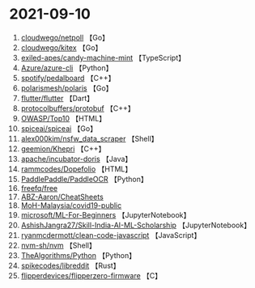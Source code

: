 # 2021-09-10

1. [cloudwego/netpoll](https://github.com/cloudwego/netpoll) 【Go】
2. [cloudwego/kitex](https://github.com/cloudwego/kitex) 【Go】
3. [exiled-apes/candy-machine-mint](https://github.com/exiled-apes/candy-machine-mint) 【TypeScript】
4. [Azure/azure-cli](https://github.com/Azure/azure-cli) 【Python】
5. [spotify/pedalboard](https://github.com/spotify/pedalboard) 【C++】
6. [polarismesh/polaris](https://github.com/polarismesh/polaris) 【Go】
7. [flutter/flutter](https://github.com/flutter/flutter) 【Dart】
8. [protocolbuffers/protobuf](https://github.com/protocolbuffers/protobuf) 【C++】
9. [OWASP/Top10](https://github.com/OWASP/Top10) 【HTML】
10. [spiceai/spiceai](https://github.com/spiceai/spiceai) 【Go】
11. [alex000kim/nsfw_data_scraper](https://github.com/alex000kim/nsfw_data_scraper) 【Shell】
12. [geemion/Khepri](https://github.com/geemion/Khepri) 【C++】
13. [apache/incubator-doris](https://github.com/apache/incubator-doris) 【Java】
14. [rammcodes/Dopefolio](https://github.com/rammcodes/Dopefolio) 【HTML】
15. [PaddlePaddle/PaddleOCR](https://github.com/PaddlePaddle/PaddleOCR) 【Python】
16. [freefq/free](https://github.com/freefq/free) 
17. [ABZ-Aaron/CheatSheets](https://github.com/ABZ-Aaron/CheatSheets) 
18. [MoH-Malaysia/covid19-public](https://github.com/MoH-Malaysia/covid19-public) 
19. [microsoft/ML-For-Beginners](https://github.com/microsoft/ML-For-Beginners) 【JupyterNotebook】
20. [AshishJangra27/Skill-India-AI-ML-Scholarship](https://github.com/AshishJangra27/Skill-India-AI-ML-Scholarship) 【JupyterNotebook】
21. [ryanmcdermott/clean-code-javascript](https://github.com/ryanmcdermott/clean-code-javascript) 【JavaScript】
22. [nvm-sh/nvm](https://github.com/nvm-sh/nvm) 【Shell】
23. [TheAlgorithms/Python](https://github.com/TheAlgorithms/Python) 【Python】
24. [spikecodes/libreddit](https://github.com/spikecodes/libreddit) 【Rust】
25. [flipperdevices/flipperzero-firmware](https://github.com/flipperdevices/flipperzero-firmware) 【C】
